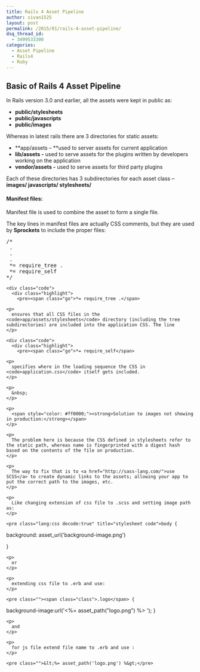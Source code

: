 ```yaml
---
title: Rails 4 Asset Pipeline
author: sivan1525
layout: post
permalink: /2015/01/rails-4-asset-pipeline/
dsq_thread_id:
  - 3499533300
categories:
  - Asset Pipeline
  - Rails4
  - Ruby
---
```

## Basic of Rails 4 Asset Pipeline

In Rails version 3.0 and earlier, all the assets were kept in public as:

  * **public/stylesheets**
  * **public/javascripts**
  * **public/images**

Whereas in latest rails there are 3 directories for static assets:

  * **app/assets &#8211; **used to server assets for current application
  * **lib/assets -** used to serve assets for the plugins written by developers working on the application
  * **vendor/assets -** used to serve assets for third party plugins

Each of these directories has 3 subdirectories for each asset class &#8211; **<span class="go">images/ javascripts/ stylesheets/</span>**

#### Manifest files:

Manifest file is used to combine the asset to form a single file.

The key lines in manifest files are actually CSS comments, but they are used by **Sprockets** to include the proper files:

<div class="code">
  <div class="highlight">
    <pre><span class="cm">/*</span>
<span class="cm"> .</span>
<span class="cm"> .</span>
<span class="cm"> .</span>
<span class="cm"> *= require_tree .</span>
<span class="cm"> *= require_self</span>
<span class="cm">*/</span>
</pre>
    
    <div class="code">
      <div class="highlight">
        <pre><span class="go">*= require_tree .</span>
</pre>
      </div>
    </div>
    
    <p>
      ensures that all CSS files in the <code>app/assets/stylesheets</code> directory (including the tree subdirectories) are included into the application CSS. The line
    </p>
    
    <div class="code">
      <div class="highlight">
        <pre><span class="go">*= require_self</span>
</pre>
      </div>
    </div>
    
    <p>
      specifies where in the loading sequence the CSS in <code>application.css</code> itself gets included.
    </p>
    
    <p>
      &nbsp;
    </p>
    
    <p>
      <span style="color: #ff0000;"><strong>Solution to images not showing in production:</strong></span>
    </p>
    
    <p>
      The problem here is because the CSS defined in stylesheets refer to the static path, whereas name is fingerprinted with a digest hash based on the contents of the file on production.
    </p>
    
    <p>
      The way to fix that is to <a href="http://sass-lang.com/">use SCSS</a> to create dynamic links to the assets; allowing your app to put the correct path to the images, etc.
    </p>
    
    <p>
      Like changing extension of css file to .scss and setting image path as:
    </p>
    
    <pre class="lang:css decode:true" title="stylesheet code">body {    

background: asset_url('background-image.png')

}</pre>
    
    <p>
      or
    </p>
    
    <p>
      extending css file to .erb and use:
    </p>
    
    <pre class=""><span class="class">.logo</span> {
  <span class="key">background-image</span>:<span class="function"><span class="delimiter">url(</span><span class="content">'&lt;%= asset_path("logo.png"</span><span class="delimiter">)</span></span> <span class="error">%</span>&gt; <span class="string"><span class="delimiter">'</span><span class="content">)</span><span class="delimiter">;</span></span>
}</pre>
    
    <p>
      and
    </p>
    
    <p>
      for js file extend file name to .erb and use :
    </p>
    
    <pre class="">&lt;%= asset_path('logo.png') %&gt;</pre>
  </div>
  
  <div class="highlight">
  </div>
</div>